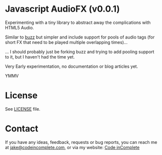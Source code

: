Javascript AudioFX (v0.0.1)
===========================

Experimenting with a tiny library to abstract away the complications with HTML5 Audio.

Similar to [buzz](http://buzz.jaysalvat.com/) but simpler and include support
for pools of audio tags (for short FX that need to be played multiple overlapping times)...

... I should probably just be forking buzz and trying to add pooling support to it, but 
I haven't had the time yet.

Very Early experimentation, no documentation or blog articles yet.

YMMV

License
=======

See [LICENSE](https://github.com/jakesgordon/javascript-audio-fx/blob/master/LICENSE.md) file.

Contact
=======

If you have any ideas, feedback, requests or bug reports, you can reach me at
[jake@codeincomplete.com](mailto:jake@codeincomplete.com), or via
my website: [Code inComplete](http://codeincomplete.com/)





